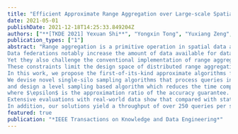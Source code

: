 ```yaml
---
title: "Efficient Approximate Range Aggregation over Large-scale Spatial Federation"
date: 2021-05-01
publishDate: 2021-12-18T14:25:33.849204Z
authors: ["**[TKDE 2021] Yexuan Shi**", "Yongxin Tong", "Yuxiang Zeng", "Zimu Zhou", "Bolin Ding", "Lei Chen"]
publication_types: ["1"]
abstract: "Range aggregation is a primitive operation in spatial data applications and there is a growing demand to support such operations over a data federation, where the entire spatial data are separately held by multiple data providers (a.k.a. data silos).
Data federations notably increase the amount of data available for data-intensive applications such as smart mobility planning and public health emergency responses.
Yet they also challenge the conventional implementation of range aggregation queries because the raw data cannot be shared within the federation and the data partition at each data silo is fixed during query processing.
These constraints limit the design space of distributed range aggregation query processing and render existing solutions inefficient on large-scale data.
In this work, we propose the first-of-its-kind approximate algorithms for efficient range aggregation over spatial data federation. 
We devise novel single-silo sampling algorithms that process queries in parallel
and design a level sampling based algorithm which reduces the time complexity of local queries at each data silo to $O(\log\frac{1}{\epsilon})$,
where $\epsilon$ is the approximation ratio of the accuracy guarantee.
Extensive evaluations with real-world data show that compared with state-of-the-arts, our solutions reduce the time cost and communication cost by up to $85.1\times$ and $5.5\times$ respectively, with average approximate errors of below $2.8\%$.
In addition, our solutions yield a throughput of over 250 queries per second, achieving real-time responses for real-world bike-sharing applications."
featured: true
publication: "*IEEE Transactions on Knowledge and Data Engineering*"
---
```


